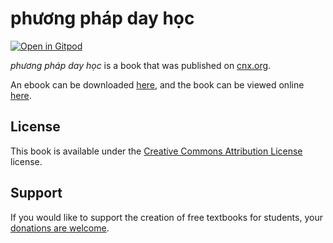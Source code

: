 # phương pháp day học

[![Open in Gitpod](https://gitpod.io/button/open-in-gitpod.svg)](https://gitpod.io/from-referrer/)

_phương pháp day học_ is a book that was published on [cnx.org](https://cnx.org/).

An ebook can be downloaded [here](https://github.com/cnx-user-books/cnxbook-phuong-phap-day-hoc/releases/latest), and the book can be viewed online [here](https://github.com/cnx-user-books/cnxbook-phuong-phap-day-hoc/releases/latest).

## License
This book is available under the [Creative Commons Attribution License](./LICENSE) license.

## Support
If you would like to support the creation of free textbooks for students, your [donations are welcome](https://riceconnect.rice.edu/donation/support-openstax-banner).
